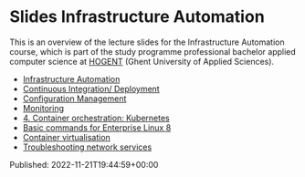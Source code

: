 # Slides Infrastructure Automation

This is an overview of the lecture slides for the Infrastructure Automation course, which is part of the study programme professional bachelor applied computer science at [HOGENT](https://www.hogent.be/) (Ghent University of Applied Sciences).

- [Infrastructure Automation](00-infra-intro.html)
- [Continuous Integration/ Deployment](01-ci-cd-jenkins.html)
- [Configuration Management](02-config-mgmt.html)
- [Monitoring](03-monitoring.html)
- [4. Container orchestration: Kubernetes](04-kubernetes.html)
- [Basic commands for Enterprise Linux 8](91-basic-commands-el8.html)
- [Container virtualisation](92-containers.html)
- [Troubleshooting network services](93-troubleshooting.html)


Published: 2022-11-21T19:44:59+00:00
